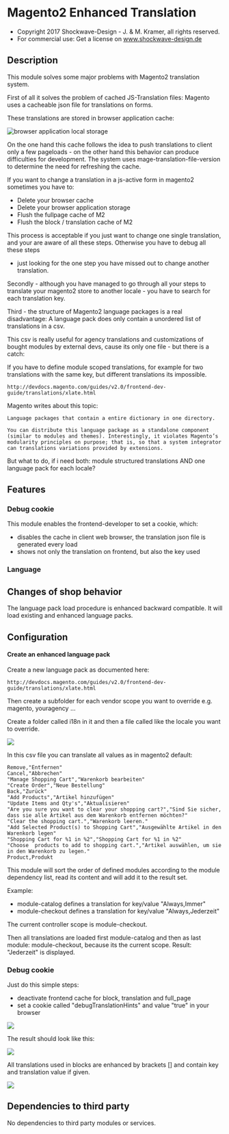# Magento2 Enhanced Translation

 * Copyright 2017 Shockwave-Design - J. & M. Kramer, all rights reserved.
 * For commercial use: Get a license on www.shockwave-design.de

## Description

This module solves some major problems with Magento2 translation system.

First of all it solves the problem of cached JS-Translation files:
Magento uses a cacheable json file for translations on forms.

These translations are stored in browser application cache:
 
![browser application local storage](./docs/1.png)

On the one hand this cache follows the idea to push translations to client only a few pageloads -
on the other hand this behavior can produce difficulties for development.
The system uses mage-translation-file-version to determine the need for refreshing the cache.

If you want to change a translation in a js-active form in magento2 
sometimes you have to:

- Delete your browser cache
- Delete your browser application storage
- Flush the fullpage cache of M2
- Flush the block / translation cache of M2

This process is acceptable if you just want to change one single translation,
and your are aware of all these steps. Otherwise you have to debug all these steps 
- just looking for the one step you have missed out to change another translation.

Secondly - although you have managed to go through all your steps to translate your magento2
store to another locale - you have to search for each translation key.

Third - the structure of Magento2 language packages is a real disadvantage:
A language pack does only contain a unordered list of translations in a csv.

This csv is really useful for agency translations and customizations of bought modules by external devs, 
cause its only one file - but there is a catch:

If you have to define module scoped translations, for example for two translations with the same key, 
but different translations its impossible.

    http://devdocs.magento.com/guides/v2.0/frontend-dev-guide/translations/xlate.html

Magento writes about this topic:

    Language packages that contain a entire dictionary in one directory.
    
    You can distribute this language package as a standalone component (similar to modules and themes). Interestingly, it violates Magento’s modularity principles on purpose; that is, so that a system integrator can translations variations provided by extensions.
    
But what to do, if i need both: module structured translations AND one language pack for each locale?

## Features

### Debug cookie

This module enables the frontend-developer to set a cookie, which:
- disables the cache in client web browser, the translation json file is generated every load
- shows not only the translation on frontend, but also the key used

### Language


## Changes of shop behavior

The language pack load procedure is enhanced backward compatible.
It will load existing and enhanced language packs.

## Configuration

#### Create an enhanced language pack

Create a new language pack as documented here:

    http://devdocs.magento.com/guides/v2.0/frontend-dev-guide/translations/xlate.html

Then create a subfolder for each vendor scope you want to override e.g. magento, youragency ...

Create a folder called i18n in it and then a file called like the locale you want to override.

![](./docs/5.png)

In this csv file you can translate all values as in magento2 default:

    Remove,"Entfernen"
    Cancel,"Abbrechen"
    "Manage Shopping Cart","Warenkorb bearbeiten"
    "Create Order","Neue Bestellung"
    Back,"Zurück"
    "Add Products","Artikel hinzufügen"
    "Update Items and Qty's","Aktualisieren"
    "Are you sure you want to clear your shopping cart?","Sind Sie sicher, dass sie alle Artikel aus dem Warenkorb entfernen möchten?"
    "Clear the shopping cart.","Warenkorb leeren."
    "Add Selected Product(s) to Shopping Cart","Ausgewählte Artikel in den Warenkorb legen"
    "Shopping Cart for %1 in %2","Shopping Cart for %1 in %2"
    "Choose  products to add to shopping cart.","Artikel auswählen, um sie in den Warenkorb zu legen."
    Product,Produkt
    
This module will sort the order of defined modules according to the module dependency list,
read its content and will add it to the result set.

Example:

- module-catalog defines a translation for key/value "Always,Immer"
- module-checkout defines a translation for key/value "Always,Jederzeit"

The current controller scope is module-checkout.

Then all translations are loaded first module-catalog and then as last module: module-checkout,
because its the current scope. Result: "Jederzeit" is displayed.


### Debug cookie

Just do this simple steps:
- deactivate frontend cache for block, translation and full_page
- set a cookie called "debugTranslationHints" and value "true" in your browser

![](./docs/2.png)

The result should look like this:

![](./docs/3.png)

All translations used in blocks are enhanced by brackets [] 
and contain key and translation value if given.

![](./docs/4.png)

## Dependencies to third party

No dependencies to third party modules or services.